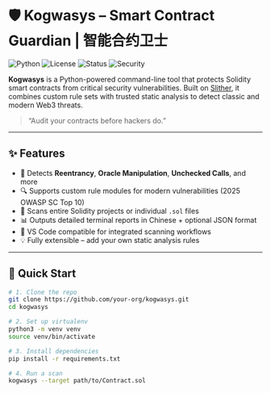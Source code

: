 # 🛡️ Kogwasys – Smart Contract Guardian | 智能合约卫士

![Python](https://img.shields.io/badge/python-3.8%2B-blue)
![License](https://img.shields.io/github/license/your-org/kogwasys)
![Status](https://img.shields.io/badge/status-active-success)
![Security](https://img.shields.io/badge/security-auditor--grade-A-important)

**Kogwasys** is a Python-powered command-line tool that protects Solidity smart contracts from critical security vulnerabilities. Built on [Slither](https://github.com/crytic/slither), it combines custom rule sets with trusted static analysis to detect classic and modern Web3 threats.

> “Audit your contracts before hackers do.”

---

## ✨ Features

- 🚨 Detects **Reentrancy**, **Oracle Manipulation**, **Unchecked Calls**, and more
- 🔍 Supports custom rule modules for modern vulnerabilities (2025 OWASP SC Top 10)
- 📂 Scans entire Solidity projects or individual `.sol` files
- 📊 Outputs detailed terminal reports in Chinese + optional JSON format
- 🧩 VS Code compatible for integrated scanning workflows
- 💡 Fully extensible – add your own static analysis rules

---

## 🚀 Quick Start

```bash
# 1. Clone the repo
git clone https://github.com/your-org/kogwasys.git
cd kogwasys

# 2. Set up virtualenv
python3 -m venv venv
source venv/bin/activate

# 3. Install dependencies
pip install -r requirements.txt

# 4. Run a scan
kogwasys --target path/to/Contract.sol
